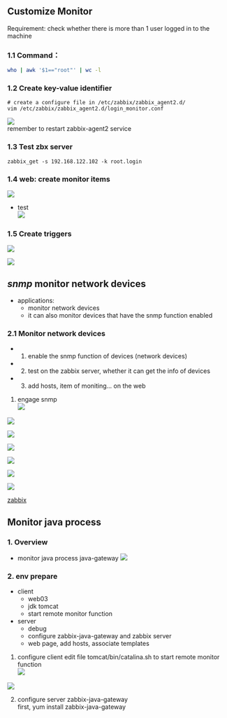 ## Customize Monitor  
Requirement: check whether there is more than 1 user logged in to the machine
  
### 1.1 Command：  
```sh  
who | awk '$1=="root"' | wc -l
```
  
### 1.2 Create key-value identifier  
```  
# create a configure file in /etc/zabbix/zabbix_agent2.d/    
vim /etc/zabbix/zabbix_agent2.d/login_monitor.conf
```  
![](Pasted%20image%2020240601151024.png)  
remember to restart zabbix-agent2 service  
  
### 1.3 Test zbx server  
```  
zabbix_get -s 192.168.122.102 -k root.login
```  
  
### 1.4 web: create monitor items  
![](Pasted%20image%2020240601194636.png)  
  
- test  
![](Pasted%20image%2020240601195157.png)  
  
### 1.5 Create triggers  
![](Pasted%20image%2020240601201849.png)  
  
![](Pasted%20image%2020240601201925.png)  
  
## *snmp* monitor network devices  

- applications:
	- monitor network devices
	- it can also monitor devices that have the snmp function enabled  
  
 ### 2.1 Monitor network devices
 - 1. enable the snmp function of devices (network devices)
 - 2. test on the zabbix server, whether it can get the info of devices
 - 3. add hosts, item of moniting... on the web  
  
1. engage snmp  
![](Pasted%20image%2020240602221447.png)  
  
![](Pasted%20image%2020240602231621.png)  
  
![](Pasted%20image%2020240602231842.png)  
  
![](Pasted%20image%2020240602231854.png)  

![](Pasted%20image%2020240602232914.png)

![](Pasted%20image%2020240602232600.png)
  
![](Pasted%20image%2020240602232652.png)      

[zabbix](zabbix.xmind)  
  
## Monitor java process  
  
### 1. Overview  
- monitor java process java-gateway
![](Pasted%20image%2020240603195439.png)
  
### 2. env prepare  
- client
	- web03
	- jdk tomcat
	- start remote monitor function
- server
	- debug
	- configure zabbix-java-gateway and zabbix server
	- web page, add hosts, associate templates    
  
1. configure client
edit file tomcat/bin/catalina.sh to start remote monitor function    
![](Pasted%20image%2020240604155130.png)  
  
![](Pasted%20image%2020240604155150.png)  
  
2. configure server  zabbix-java-gateway  
first, yum install zabbix-java-gateway  
